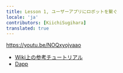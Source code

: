 ```yaml
---
title: Lesson 1, ユーザーアプリにロボットを繋ぐ 
locale: 'ja' 
contributors: [KiichiSugihara]
translated: true
---
```


https://youtu.be/NOQxyojvaao

- [Wiki上の参考チュートリアル](https://wiki.robonomics.network/docs/get-weather-on-fuji-mountain/)
- [Dapp](https://dapp.robonomics.network/#/)
